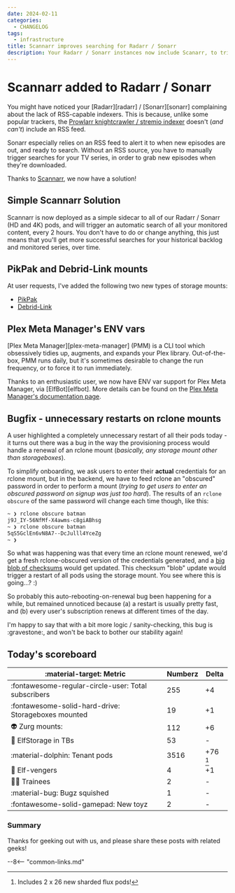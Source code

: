```yaml
---
date: 2024-02-11
categories:
  - CHANGELOG
tags:
  - infrastructure
title: Scannarr improves searching for Radarr / Sonarr
description: Your Radarr / Sonarr instances now include Scanarr, to trigger automatic searches (since RSS doesn't work with torrentio/knightcrawler)
---
```


# Scannarr added to Radarr / Sonarr

You might have noticed your [Radarr][radarr] / [Sonarr][sonarr] complaining about the lack of RSS-capable indexers. This is because, unlike some popular trackers, the [Prowlarr knightcrawler / stremio indexer](https://github.com/geek-cookbook/elfhosted-prowlarr-indexers) doesn't (*and can't*) include an RSS feed.

Sonarr especially relies on an RSS feed to alert it to when new episodes are out, and ready to search. Without an RSS source, you have to manually trigger searches for your TV series, in order to grab new episodes when they're downloaded.

Thanks to [Scannarr](https://github.com/Pukabyte/scannarr), we now have a solution!

<!-- more -->

## Simple Scannarr Solution

Scannarr is now deployed as a simple sidecar to all of our Radarr / Sonarr (HD and 4K) pods, and will trigger an automatic search of all your monitored content, every 2 hours. You don't have to do or change anything, this just means that you'll get more successful searches for your historical backlog and monitored series, over time.

## PikPak and Debrid-Link mounts

At user requests, I've added the following two new types of storage mounts:

* [PikPak](https://store.elfhosted.com/product/pikpak-webdav-mount)
* [Debrid-Link](https://store.elfhosted.com/product/debrid-link-webdav-mount)

## Plex Meta Manager's ENV vars

[Plex Meta Manager][plex-meta-manager] (PMM) is a CLI tool which obsessively tidies up, augments, and expands your Plex library. Out-of-the-box, PMM runs daily, but it's sometimes desirable to change the run frequency, or to force it to run immediately.

Thanks to an enthusiastic user, we now have ENV var support for Plex Meta Manager, via [ElfBot][elfbot]. More details can be found on the [Plex Meta Manager's documentation page](plex-meta-manager).

## Bugfix - unnecessary restarts on rclone mounts

A user highlighted a completely unnecessary restart of all their pods today - it turns out there was a bug in the way the provisioning process would handle a renewal of an rclone mount (*basically, any storage mount other than storageboxes*).

To simplify onboarding, we ask users to enter their **actual** credentials for an rclone mount, but in the backend, we have to feed rclone an "obscured" password in order to perform a mount (*trying to get users to enter an obscured password on signup was just too hard*). The results of an `rclone obscure` of the same password will change each time though, like this:

```bash
~ ❯ rclone obscure batman                                                                                                                                                         22:19:46
j9J_IY-56NfMf-X4awms-c8giABhsg
~ ❯ rclone obscure batman                                                                                                                                                         22:19:51
5qS5GclEn6vN8A7--DcJulll4YceZg
~ ❯
```

So what was happening was that every time an rclone mount renewed, we'd get a fresh rclone-obscured version of the credentials generated, and a [big blob of checksums](https://github.com/geek-cookbook/elf-charts/blob/main/charts/other/myprecious/templates/configmaps/configmap-storage-changed.yaml) would get updated. This checksum "blob" update would trigger a restart of all pods using the storage mount. You see where this is going...? :)

So probably this auto-rebooting-on-renewal bug been happening for a while, but remained unnoticed because (a) a restart is usually pretty fast, and (b) every user's subscription renews at different times of the day.

I'm happy to say that with a bit more logic / sanity-checking, this bug is :gravestone:, and won't be back to bother our stability again!

## Today's scoreboard

:material-target: Metric | Numberz | Delta
---------|----------|----------
:fontawesome-regular-circle-user: Total subscribers | 255 | +4
:fontawesome-solid-hard-drive: Storageboxes mounted | 19 | +1
:alien: Zurg mounts: | 112 | +6
:floppy_disk: ElfStorage in TBs | 53 | -
:material-dolphin: Tenant pods | 3516 | +76 [^1]
:superhero: Elf-vengers | 4 | +1
:student: Trainees | 2 | -
:material-bug: Bugz squished | 1 | -
:fontawesome-solid-gamepad: New toyz | 2 | -

### Summary

Thanks for geeking out with us, and please share these posts with related geeks!

--8<-- "common-links.md"

[^1]: Includes 2 x 26 new sharded flux pods!